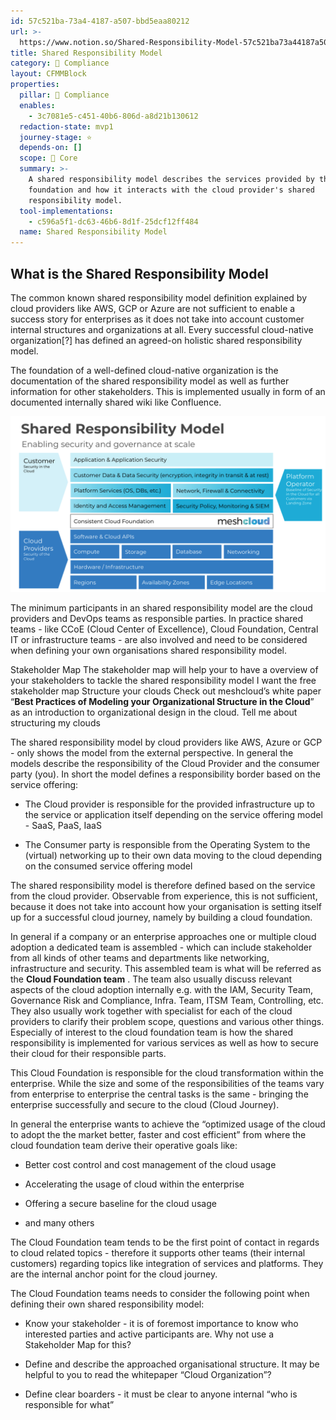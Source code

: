 ```yaml
---
id: 57c521ba-73a4-4187-a507-bbd5eaa80212
url: >-
  https://www.notion.so/Shared-Responsibility-Model-57c521ba73a44187a507bbd5eaa80212
title: Shared Responsibility Model
category: 🔖 Compliance
layout: CFMMBlock
properties:
  pillar: 🔖 Compliance
  enables:
    - 3c7081e5-c451-40b6-806d-a8d21b130612
  redaction-state: mvp1
  journey-stage: ⭐️
  depends-on: []
  scope: 🏢 Core
  summary: >-
    A shared responsibility model describes the services provided by the cloud
    foundation and how it interacts with the cloud provider's shared
    responsibility model.
  tool-implementations:
    - c596a5f1-dc63-46b6-8d1f-25dcf12ff484
  name: Shared Responsibility Model
---
```


## What is the Shared Responsibility Model

The common known shared responsibility model definition explained by cloud providers like AWS, GCP or Azure are not sufficient to enable a success story for enterprises as it does not take into account customer internal structures and organizations at all. Every successful cloud-native organization[?] has defined an agreed-on holistic shared responsibility model.

The foundation of a well-defined cloud-native organization is the documentation of the shared responsibility model as well as further information for other stakeholders. This is implemented usually in form of an documented internally shared wiki like Confluence.

![image-a225542d-2bd5-434a-a62d-c469db0f453a](./a225542d-2bd5-434a-a62d-c469db0f453a.png)

The minimum participants in an shared responsibility model are the cloud providers and DevOps teams as responsible parties. In practice shared teams - like CCoE (Cloud Center of Excellence), Cloud Foundation, Central IT or infrastructure teams - are also involved and need to be considered when defining your own organisations shared responsibility model.

<CallToAction>
  <CtaHeader>Stakeholder Map</CtaHeader>
  <CtaText>The stakeholder map will help your to have a overview of your stakeholders to tackle the shared responsibility model</CtaText>
  <CtaButton url=todofixmeplease>I want the free stakeholder map</CtaButton>
</CallToAction>

<CallToAction>
  <CtaHeader>Structure your clouds</CtaHeader>
  <CtaText>Check out meshcloud’s white paper “<b>Best Practices of Modeling your Organizational Structure in the Cloud</b>” as an introduction to organizational design in the cloud.</CtaText>
  <CtaButton url=https://www.meshcloud.io/best-practices-organizational-structure-in-the-cloud/>Tell me about structuring my clouds</CtaButton>
</CallToAction>

The shared responsibility model by cloud providers like AWS, Azure or GCP - only shows the model from the external perspective. In general the models describe the responsibility of the Cloud Provider and the consumer party (you). In short the model defines a responsibility border based on the service offering:

- The Cloud provider is responsible for the provided infrastructure up to the service or application itself depending on the service offering model - SaaS, PaaS, IaaS

- The Consumer party is responsible from the Operating System to the (virtual) networking up to their own data moving to the cloud depending on the consumed service offering model

The shared responsibility model is therefore defined based on the service from the cloud provider. Observable from experience, this is not sufficient, because it does not take into account how your organisation is setting itself up for a successful cloud journey, namely by building a cloud foundation.



In general if a company or an enterprise approaches one or multiple cloud adoption a dedicated team is assembled - which can include stakeholder from all kinds of other teams and departments like networking, infrastructure and security. This assembled team is what will be referred as the **Cloud Foundation team** . The team also usually discuss relevant aspects of the cloud adoption internally e.g. with the IAM, Security Team, Governance Risk and Compliance, Infra. Team, ITSM Team, Controlling, etc. They also usually work together with specialist for each of the cloud providers to clarify their problem scope, questions and various other things. Especially of interest to the cloud foundation team is how the shared responsibility is implemented for various services as well as how to secure their cloud for their responsible parts.

This Cloud Foundation is responsible for the cloud transformation within the enterprise. While the size and some of the responsibilities of the teams vary from enterprise to enterprise the central tasks is the same - bringing the enterprise successfully and secure to the cloud (Cloud Journey).

In general the enterprise wants to achieve the “optimized usage of the cloud to adopt the the market better, faster and cost efficient” from where the cloud foundation team derive their operative goals like:

- Better cost control and cost management of the cloud usage

- Accelerating the usage of cloud within the enterprise

- Offering a secure baseline for the cloud usage

- and many others



The Cloud Foundation team tends to be the first point of contact in regards to cloud related topics - therefore it supports other teams (their internal customers) regarding topics like integration of services and platforms. They are the internal anchor point for the cloud journey.



The Cloud Foundation teams needs to consider the following point when defining their own shared responsibility model:

- Know your stakeholder - it is of foremost importance to know who interested parties and active participants are. Why not use a Stakeholder Map for this?

- Define and describe the approached organisational structure. It may be helpful to you to read the whitepaper “Cloud Organization”?

- Define clear boarders - it must be clear to anyone internal “who is responsible for what”

